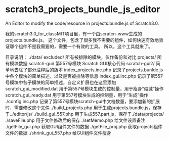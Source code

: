 # scratch3_projects_bundle_js_editor
An Editor to modify the code/resource in projects.bundle.js of Scratch3.0.

我的scratch3.0_for_classMIT项目里，有一个由scratcn-www生成的projects.bundle.js。
这个文件，包含了很多我不需要的组件，如何快速有效地验证哪个组件不是我需要的，需要一个有效的工具。
所以，这个工具就来了。

目录说明：
./data/
       excluded/ 所有被排除的模块，仅作备份和对比
       projects/ 所有模块数据
       scratch-gui/ 第557号模块 Scratch GUI核心代码
       scratch-gui2/ 简单地去除了部分注释后的版本
       index_projects.inc.php 记录了projects.bunlde.js中各个模块的简单描述，以及是否被排除等信息
       index_gui.inc.php 记录了第557号模块中各子模块的简单描述，自定义扩展也在这里添加
       scratch_gui_modified.dat 用于第557号模块生成的控制量，用于瘦身“缩减”操作
       scratch_gui_ready.dat 用于第557号模块生成的控制量，用于“生成”操作
./config.inc.php 记录了第557号模块scratch-gui中文档数量，要添加新的扩展时，需要修改这个文件
./build_projects.php 用于生成projects.bundle.js，保存于../editor/js/
./build_gui_557.php 用于生成557.part.js，保存于./data/projects/
./saveFile.php  用于文件修改后的保存
./setMemo.php 给文件设置备注
./getFile_gui.php 获取GUI组件文件的数据
./getFile_proj.php 获取projects组件文件的数据
./shrink_gui_557.php 给GUI组件文件瘦身
